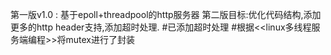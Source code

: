 第一版v1.0 : 基于epoll+threadpool的http服务器
第二版目标:优化代码结构,添加更多的http header支持,添加超时处理.
#已添加超时处理
#根据<<linux多线程服务端编程>>将mutex进行了封装
